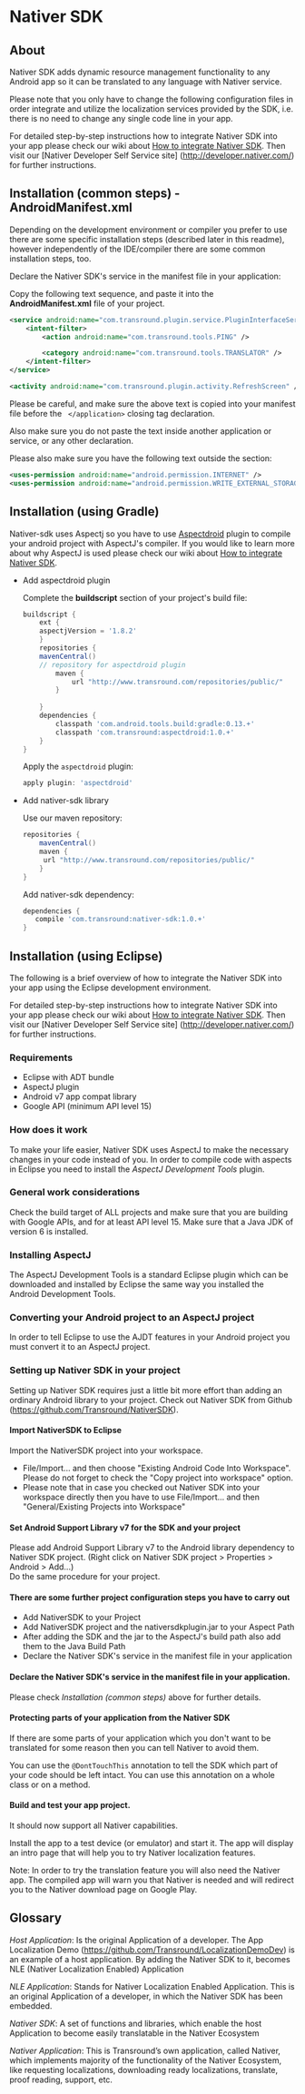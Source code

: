 Nativer SDK
===========


About
-----

Nativer SDK adds dynamic resource management functionality to any Android app so it can be translated to any language with Nativer service. 

Please note that you only have to change the following configuration files in order integrate and utilize the localization services provided by the SDK, i.e. there is no need to change any single code line in your app.

For detailed step-by-step instructions how to integrate Nativer SDK into your app please check our wiki about [How to integrate Nativer SDK](https://github.com/Transround/NativerSDK/wiki/How-to-integrate-Nativer-SDK).
Then visit our [Nativer Developer Self Service site] (http://developer.nativer.com/) for further instructions.

Installation (common steps) - AndroidManifest.xml
-------------------------------------

Depending on the development environment or compiler you prefer to use there are some specific installation steps (described later in this readme), however independently of the IDE/compiler there are some common installation steps, too.

Declare the Nativer SDK's service in the manifest file in your application:

Copy the following text sequence, and paste it into the **AndroidManifest.xml** file of your project.

```xml
<service android:name="com.transround.plugin.service.PluginInterfaceService" >
    <intent-filter>
        <action android:name="com.transround.tools.PING" />

        <category android:name="com.transround.tools.TRANSLATOR" />
    </intent-filter>
</service>

<activity android:name="com.transround.plugin.activity.RefreshScreen" />
```

Please be careful, and make sure the above text is copied into your manifest file before the ``` </application>``` closing tag declaration.

Also make sure you do not paste the text inside another application or service, or any other declaration.

Please also make sure you have the following text outside the section:
```xml
<uses-permission android:name="android.permission.INTERNET" />
<uses-permission android:name="android.permission.WRITE_EXTERNAL_STORAGE" />
```

Installation (using Gradle)
---------------------

Nativer-sdk uses Aspectj so you have to use [Aspectdroid](https://github.com/Transround/aspectdroid) plugin to compile your android project with AspectJ's compiler.
If you would like to learn more about why AspectJ is used please check our wiki about [How to integrate Nativer SDK](https://github.com/Transround/NativerSDK/wiki/How-to-integrate-Nativer-SDK).

* Add aspectdroid plugin

	Complete the **buildscript** section of your project's build file:
	```groovy
	buildscript {
	    ext {	
		aspectjVersion = '1.8.2'
	    }
	    repositories {
		mavenCentral()
		// repository for aspectdroid plugin
	        maven {
	            url "http://www.transround.com/repositories/public/"
	        }
		
	    }
	    dependencies {
	        classpath 'com.android.tools.build:gradle:0.13.+'	
	        classpath 'com.transround:aspectdroid:1.0.+'
	    }
	}
	```

	Apply the `aspectdroid` plugin:
	```groovy
	apply plugin: 'aspectdroid'
	```

* Add nativer-sdk library
	
	Use our maven repository:
	```groovy
	repositories {
	    mavenCentral()
	    maven {
	     url "http://www.transround.com/repositories/public/"
	    }
	}
	```

	Add nativer-sdk dependency:
	```groovy
	dependencies {
	   compile 'com.transround:nativer-sdk:1.0.+'    
	}
	```

Installation (using Eclipse)
----------------------

The following is a brief overview of how to integrate the Nativer SDK into your app using the Eclipse development environment.

For detailed step-by-step instructions how to integrate Nativer SDK into your app please check our wiki about [How to integrate Nativer SDK](https://github.com/Transround/NativerSDK/wiki/How-to-integrate-Nativer-SDK).
Then visit our [Nativer Developer Self Service site] (http://developer.nativer.com/) for further instructions.

### Requirements

- Eclipse with ADT bundle
- AspectJ plugin
- Android v7 app compat library
- Google API (minimum API level 15)

### How does it work

To make your life easier, Nativer SDK uses AspectJ to make the necessary changes in your code instead of you.
In order to compile code with aspects in Eclipse you need to install the *AspectJ Development Tools* plugin.

### General work considerations

Check the build target of ALL projects and make sure that you are building with Google APIs, and for at least API level 15.
Make sure that a Java JDK of version 6 is installed.

### Installing AspectJ

The AspectJ Development Tools is a standard Eclipse plugin which can be downloaded and installed by Eclipse the same way you installed the Android Development Tools.

### Converting your Android project to an AspectJ project

In order to tell Eclipse to use the AJDT features in your Android project you must convert it to an AspectJ project. 

### Setting up Nativer SDK in your project

Setting up Nativer SDK requires just a little bit more effort than adding an ordinary Android library to your project.
Check out Nativer SDK from Github (https://github.com/Transround/NativerSDK).

#### Import NativerSDK to Eclipse

Import the NativerSDK project into your workspace.
- File/Import... and then choose "Existing Android Code Into Workspace". Please do not forget to check the "Copy project into workspace" option.
- Please note that in case you checked out Nativer SDK into your workspace directly then you have to use File/Import... and then "General/Existing Projects into Workspace" 

#### Set Android Support Library v7 for the SDK and your project

Please add Android Support Library v7 to the Android library dependency to  Nativer SDK project. (Right click on Nativer SDK project > Properties > Android > Add...)  
Do the same procedure for your project.

#### There are some further project configuration steps you have to carry out
* Add NativerSDK to your Project
* Add NativerSDK project and the nativersdkplugin.jar to your Aspect Path
* After adding the SDK and the jar to the AspectJ's build path also add them to the Java Build Path
* Declare the Nativer SDK's service in the manifest file in your application

#### Declare the Nativer SDK's service in the manifest file in your application. 
Please check *Installation (common steps)* above for further details.

#### Protecting parts of your application from the Nativer SDK

If there are some parts of your application which you don't want to be translated for some reason then you can tell Nativer to avoid them.

You can use the ``` @DontTouchThis ``` annotation to tell the SDK which part of your code should be left intact. You can use this annotation on a whole class or on a method. 

#### Build and test your app project.

It should now support all Nativer capabilities.

Install the app to a test device (or emulator) and start it.
The app will display an intro page that will help you to try Nativer localization features.

Note: In order to try the translation feature you will also need the Nativer app. The compiled app will warn you that Nativer is needed and will redirect you to the Nativer download page on Google Play.


Glossary
--------

*Host Application*: Is the original Application of a developer. The App Localization Demo (https://github.com/Transround/LocalizationDemoDev) is an example of a host application. By adding the Nativer SDK to it, becomes NLE (Nativer Localization Enabled) Application

*NLE Application*: Stands for Nativer Localization Enabled Application. This is an original Application of a developer, in which the Nativer SDK has been embedded.

*Nativer SDK*: A set of functions and libraries, which enable the host Application to become easily translatable in the Nativer Ecosystem

*Nativer Application*: This is Transround&rsquo;s own application, called Nativer, which implements majority of the functionality of the Nativer Ecosystem, like requesting localizations, downloading ready localizations, translate, proof reading, support, etc.
